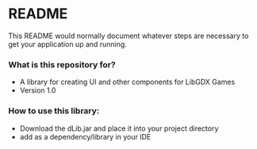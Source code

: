 # README #

This README would normally document whatever steps are necessary to get your application up and running.

### What is this repository for? ###

* A library for creating UI and other components for LibGDX Games
* Version 1.0

### How to use this library: ###

* Download the dLib.jar and place it into your project directory
* add as a dependency/library in your IDE